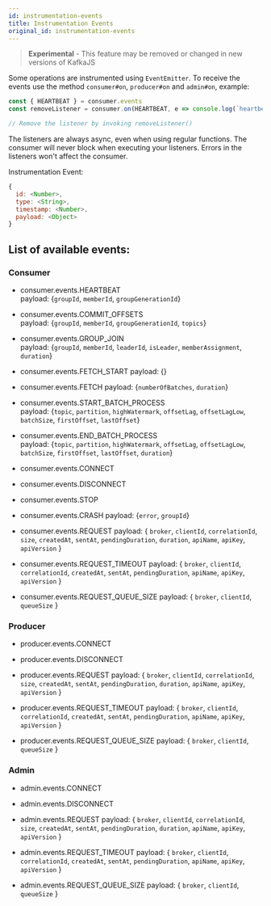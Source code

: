 ```yaml
---
id: instrumentation-events
title: Instrumentation Events
original_id: instrumentation-events
---
```


> **Experimental** - This feature may be removed or changed in new versions of KafkaJS

Some operations are instrumented using `EventEmitter`. To receive the events use the method `consumer#on`, `producer#on` and `admin#on`, example:

```javascript
const { HEARTBEAT } = consumer.events
const removeListener = consumer.on(HEARTBEAT, e => console.log(`heartbeat at ${e.timestamp}`))

// Remove the listener by invoking removeListener()
```

The listeners are always async, even when using regular functions. The consumer will never block when executing your listeners. Errors in the listeners won't affect the consumer.

Instrumentation Event:

```javascript
{
  id: <Number>,
  type: <String>,
  timestamp: <Number>,
  payload: <Object>
}
```

## <a name="list"> List of available events:

### <a name="consumer"></a> Consumer

* consumer.events.HEARTBEAT  
  payload: {`groupId`, `memberId`, `groupGenerationId`}

* consumer.events.COMMIT_OFFSETS  
  payload: {`groupId`, `memberId`, `groupGenerationId`, `topics`}

* consumer.events.GROUP_JOIN  
  payload: {`groupId`, `memberId`, `leaderId`, `isLeader`, `memberAssignment`, `duration`}

* consumer.events.FETCH_START
  payload: {}

* consumer.events.FETCH
  payload: {`numberOfBatches`, `duration`}

* consumer.events.START_BATCH_PROCESS  
  payload: {`topic`, `partition`, `highWatermark`, `offsetLag`, `offsetLagLow`, `batchSize`, `firstOffset`, `lastOffset`}

* consumer.events.END_BATCH_PROCESS  
  payload: {`topic`, `partition`, `highWatermark`, `offsetLag`, `offsetLagLow`, `batchSize`, `firstOffset`, `lastOffset`, `duration`}

* consumer.events.CONNECT

* consumer.events.DISCONNECT

* consumer.events.STOP

* consumer.events.CRASH
  payload: {`error`, `groupId`}

* consumer.events.REQUEST
  payload: {
    `broker`,
    `clientId`,
    `correlationId`,
    `size`,
    `createdAt`,
    `sentAt`,
    `pendingDuration`,
    `duration`,
    `apiName`,
    `apiKey`,
    `apiVersion`
  }

* consumer.events.REQUEST_TIMEOUT
  payload: {
    `broker`,
    `clientId`,
    `correlationId`,
    `createdAt`,
    `sentAt`,
    `pendingDuration`,
    `apiName`,
    `apiKey`,
    `apiVersion`
  }

* consumer.events.REQUEST_QUEUE_SIZE
  payload: {
    `broker`,
    `clientId`,
    `queueSize`
  }

### <a name="producer"></a> Producer

* producer.events.CONNECT

* producer.events.DISCONNECT

* producer.events.REQUEST
  payload: {
    `broker`,
    `clientId`,
    `correlationId`,
    `size`,
    `createdAt`,
    `sentAt`,
    `pendingDuration`,
    `duration`,
    `apiName`,
    `apiKey`,
    `apiVersion`
  }

* producer.events.REQUEST_TIMEOUT
  payload: {
    `broker`,
    `clientId`,
    `correlationId`,
    `createdAt`,
    `sentAt`,
    `pendingDuration`,
    `apiName`,
    `apiKey`,
    `apiVersion`
  }

* producer.events.REQUEST_QUEUE_SIZE
  payload: {
    `broker`,
    `clientId`,
    `queueSize`
  }

### <a name="admin"></a> Admin

* admin.events.CONNECT

* admin.events.DISCONNECT

* admin.events.REQUEST
  payload: {
    `broker`,
    `clientId`,
    `correlationId`,
    `size`,
    `createdAt`,
    `sentAt`,
    `pendingDuration`,
    `duration`,
    `apiName`,
    `apiKey`,
    `apiVersion`
  }

* admin.events.REQUEST_TIMEOUT
  payload: {
    `broker`,
    `clientId`,
    `correlationId`,
    `createdAt`,
    `sentAt`,
    `pendingDuration`,
    `apiName`,
    `apiKey`,
    `apiVersion`
  }

* admin.events.REQUEST_QUEUE_SIZE
  payload: {
    `broker`,
    `clientId`,
    `queueSize`
  }
